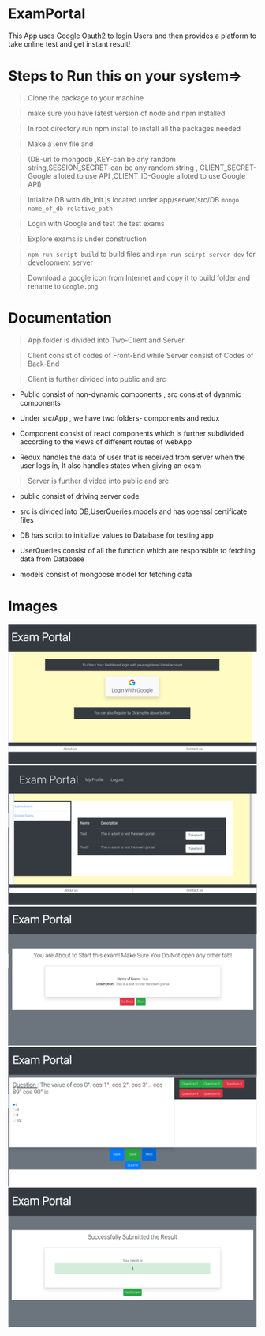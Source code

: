 # ExamPortal
This App uses Google Oauth2 to login Users and then provides a platform to take online test and get instant result!

# Steps to Run this on your system=>
>Clone the package to your machine

 >make sure you have latest version of node and npm installed
 
 >In root directory run npm install to install all the packages needed
 
 >Make a .env file and 
 
 >(DB-url to mongodb ,KEY-can be any random string,SESSION_SECRET-can be any random string ,
 CLIENT_SECRET-Google alloted to use API ,CLIENT_ID-Google alloted to use Google API)
 
 >Intialize DB with db_init.js located under app/server/src/DB  `mongo name_of_db relative_path`
 
 >Login with Google and test the test exams
 
 > Explore exams is under construction
 
 >`npm run-script build` to build files and `npm run-scirpt server-dev` for development server
 
 > Download a google icon from Internet and copy it to build folder and rename to `Google.png`
 
 # Documentation
 
  >App folder is divided into Two-Client and Server
  
  >Client consist of codes of Front-End while Server consist of Codes of Back-End
  
  >Client is further divided into public and src
  
  * Public consist of non-dynamic components , src consist of dyanmic components
  
  * Under src/App , we have two folders- components and redux
  
  * Component consist of react components which is further subdivided according to the views of different          routes of webApp
  
  * Redux handles the data of user that is received from server when the user logs in, It also handles states 
    when giving an exam
    
  >Server is  further divided into public and src
  
  * public consist of driving server code
  
  * src is divided into DB,UserQueries,models and has openssl certificate files
  
  * DB has script to initialize values to Database for testing app
  
  * UserQueries consist of all the function which are responsible to fetching data from Database
  
  * models consist of mongoose model for fetching data
  
  
 
 # Images
 ![Login](https://github.com/DhruvaBhardwaj404/ExamPortal/blob/master/Images/Login.png)
 ![Enrolled](https://github.com/DhruvaBhardwaj404/ExamPortal/blob/master/Images/Enrolled.png)
 ![ExamStart](https://github.com/DhruvaBhardwaj404/ExamPortal/blob/master/Images/ExamStart.png)
 ![Exam](https://github.com/DhruvaBhardwaj404/ExamPortal/blob/master/Images/Exam2.png)
 ![Result](https://github.com/DhruvaBhardwaj404/ExamPortal/blob/master/Images/ResultScreen.png)

